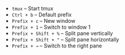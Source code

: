 - `tmux` – Start tmux  
- `Ctrl + b` – Default prefix  
- `Prefix + c` – New window  
- `Prefix + 1` – Switch to window 1  
- `Prefix + Shift + %` – Split pane vertically  
- `Prefix + Shift + "` – Split pane horizontally  
- `Prefix + →` – Switch to the right pane 